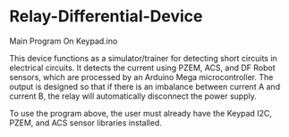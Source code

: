# Relay-Differential-Device

Main Program On Keypad.ino

This device functions as a simulator/trainer for detecting short circuits in electrical circuits. It detects the current using PZEM, ACS, and DF Robot sensors, which are processed by an Arduino Mega microcontroller. The output is designed so that if there is an imbalance between current A and current B, the relay will automatically disconnect the power supply.

To use the program above, the user must already have the Keypad I2C, PZEM, and ACS sensor libraries installed.

